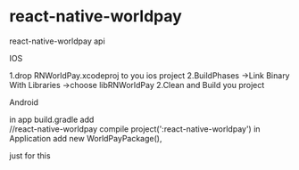 # react-native-worldpay
react-native-worldpay api

IOS

1.drop RNWorldPay.xcodeproj to you ios project
2.BuildPhases ->Link Binary With Libraries ->choose libRNWorldPay
2.Clean and Build you project


Android

in app build.gradle
add  
//react-native-worldpay
compile project(':react-native-worldpay')
in Application 
add
new WorldPayPackage(),

just for this
